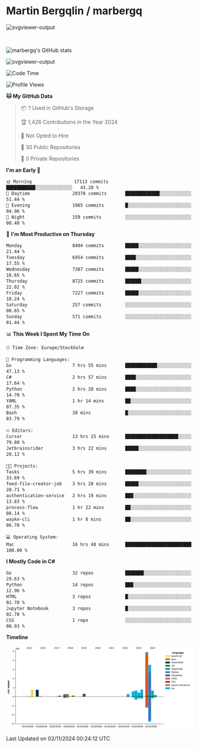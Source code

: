 # Martin Bergqlin / marbergq

![svgviewer-output](https://user-images.githubusercontent.com/2405410/206014777-22d41ecb-c24f-421d-b7d9-bba2cb5bb0de.svg)

<br>

<!--- [![Martin's Week](https://github-readme-stats.vercel.app/api/wakatime?username=marbergq&theme=dark)](https://github.com/anuraghazra/github-readme-stats) -->

![marbergq's GitHub stats](https://github-readme-stats.vercel.app/api?username=marbergq&count_private=true&show_icons=true)

![svgviewer-output](https://wakatime.com/badge/user/3f0a2069-6683-4e19-9a4a-7d21ea815067.svg)

<!--START_SECTION:waka-->
![Code Time](http://img.shields.io/badge/Code%20Time-4%2C532%20hrs%2031%20mins-blue)

![Profile Views](http://img.shields.io/badge/Profile%20Views-0-blue)

**🐱 My GitHub Data** 

> 📦 ? Used in GitHub's Storage 
 > 
> 🏆 1,426 Contributions in the Year 2024
 > 
> 🚫 Not Opted to Hire
 > 
> 📜 30 Public Repositories 
 > 
> 🔑 0 Private Repositories 
 > 
**I'm an Early 🐤** 

```text
🌞 Morning                17113 commits       ███████████░░░░░░░░░░░░░░   43.20 % 
🌆 Daytime                20378 commits       █████████████░░░░░░░░░░░░   51.44 % 
🌃 Evening                1965 commits        █░░░░░░░░░░░░░░░░░░░░░░░░   04.96 % 
🌙 Night                  159 commits         ░░░░░░░░░░░░░░░░░░░░░░░░░   00.40 % 
```
📅 **I'm Most Productive on Thursday** 

```text
Monday                   8494 commits        █████░░░░░░░░░░░░░░░░░░░░   21.44 % 
Tuesday                  6954 commits        ████░░░░░░░░░░░░░░░░░░░░░   17.55 % 
Wednesday                7387 commits        █████░░░░░░░░░░░░░░░░░░░░   18.65 % 
Thursday                 8725 commits        ██████░░░░░░░░░░░░░░░░░░░   22.02 % 
Friday                   7227 commits        █████░░░░░░░░░░░░░░░░░░░░   18.24 % 
Saturday                 257 commits         ░░░░░░░░░░░░░░░░░░░░░░░░░   00.65 % 
Sunday                   571 commits         ░░░░░░░░░░░░░░░░░░░░░░░░░   01.44 % 
```


📊 **This Week I Spent My Time On** 

```text
🕑︎ Time Zone: Europe/Stockholm

💬 Programming Languages: 
Go                       7 hrs 55 mins       ████████████░░░░░░░░░░░░░   47.13 % 
C#                       2 hrs 57 mins       ████░░░░░░░░░░░░░░░░░░░░░   17.64 % 
Python                   2 hrs 28 mins       ████░░░░░░░░░░░░░░░░░░░░░   14.70 % 
YAML                     1 hr 14 mins        ██░░░░░░░░░░░░░░░░░░░░░░░   07.35 % 
Bash                     38 mins             █░░░░░░░░░░░░░░░░░░░░░░░░   03.79 % 

🔥 Editors: 
Cursor                   13 hrs 25 mins      ████████████████████░░░░░   79.88 % 
Jetbrainsrider           3 hrs 22 mins       █████░░░░░░░░░░░░░░░░░░░░   20.12 % 

🐱‍💻 Projects: 
Tasks                    5 hrs 39 mins       ████████░░░░░░░░░░░░░░░░░   33.69 % 
feed-file-creator-job    3 hrs 28 mins       █████░░░░░░░░░░░░░░░░░░░░   20.71 % 
authentication-service   2 hrs 19 mins       ███░░░░░░░░░░░░░░░░░░░░░░   13.83 % 
process-flow             1 hr 22 mins        ██░░░░░░░░░░░░░░░░░░░░░░░   08.14 % 
wayke-cli                1 hr 8 mins         ██░░░░░░░░░░░░░░░░░░░░░░░   06.78 % 

💻 Operating System: 
Mac                      16 hrs 48 mins      █████████████████████████   100.00 % 
```

**I Mostly Code in C#** 

```text
Go                       32 repos            ███████░░░░░░░░░░░░░░░░░░   29.63 % 
Python                   14 repos            ███░░░░░░░░░░░░░░░░░░░░░░   12.96 % 
HTML                     3 repos             █░░░░░░░░░░░░░░░░░░░░░░░░   02.78 % 
Jupyter Notebook         3 repos             █░░░░░░░░░░░░░░░░░░░░░░░░   02.78 % 
CSS                      1 repo              ░░░░░░░░░░░░░░░░░░░░░░░░░   00.93 % 
```



**Timeline**

![Lines of Code chart](https://raw.githubusercontent.com/marbergq/marbergq/main/assets/bar_graph.png)


 Last Updated on 02/11/2024 00:24:12 UTC
<!--END_SECTION:waka-->
